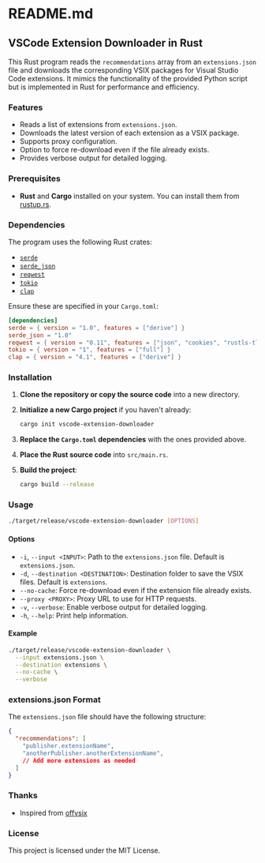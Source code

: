 # README.md

## VSCode Extension Downloader in Rust

This Rust program reads the `recommendations` array from an `extensions.json` file and downloads the corresponding VSIX packages for Visual Studio Code extensions. It mimics the functionality of the provided Python script but is implemented in Rust for performance and efficiency.

### Features

- Reads a list of extensions from `extensions.json`.
- Downloads the latest version of each extension as a VSIX package.
- Supports proxy configuration.
- Option to force re-download even if the file already exists.
- Provides verbose output for detailed logging.

### Prerequisites

- **Rust** and **Cargo** installed on your system. You can install them from [rustup.rs](https://rustup.rs/).

### Dependencies

The program uses the following Rust crates:

- [`serde`](https://crates.io/crates/serde)
- [`serde_json`](https://crates.io/crates/serde_json)
- [`reqwest`](https://crates.io/crates/reqwest)
- [`tokio`](https://crates.io/crates/tokio)
- [`clap`](https://crates.io/crates/clap)

Ensure these are specified in your `Cargo.toml`:

```toml
[dependencies]
serde = { version = "1.0", features = ["derive"] }
serde_json = "1.0"
reqwest = { version = "0.11", features = ["json", "cookies", "rustls-tls"] }
tokio = { version = "1", features = ["full"] }
clap = { version = "4.1", features = ["derive"] }
```

### Installation

1. **Clone the repository or copy the source code** into a new directory.

2. **Initialize a new Cargo project** if you haven't already:

   ```sh
   cargo init vscode-extension-downloader
   ```

3. **Replace the `Cargo.toml` dependencies** with the ones provided above.

4. **Place the Rust source code** into `src/main.rs`.

5. **Build the project**:

   ```sh
   cargo build --release
   ```

### Usage

```sh
./target/release/vscode-extension-downloader [OPTIONS]
```

#### Options

- `-i`, `--input <INPUT>`: Path to the `extensions.json` file. Default is `extensions.json`.
- `-d`, `--destination <DESTINATION>`: Destination folder to save the VSIX files. Default is `extensions`.
- `--no-cache`: Force re-download even if the extension file already exists.
- `--proxy <PROXY>`: Proxy URL to use for HTTP requests.
- `-v`, `--verbose`: Enable verbose output for detailed logging.
- `-h`, `--help`: Print help information.

#### Example

```sh
./target/release/vscode-extension-downloader \
  --input extensions.json \
  --destination extensions \
  --no-cache \
  --verbose
```

### extensions.json Format

The `extensions.json` file should have the following structure:

```json
{
  "recommendations": [
    "publisher.extensionName",
    "anotherPublisher.anotherExtensionName",
    // Add more extensions as needed
  ]
}
```

### Thanks

- Inspired from [offvsix](https://github.com/exaluc/offvsix)

### License

This project is licensed under the MIT License.
